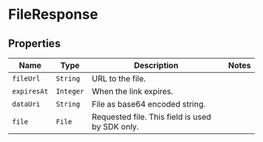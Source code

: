 

# FileResponse



## Properties

Name | Type | Description | Notes
------------ | ------------- | ------------- | -------------
| `fileUrl` | ```String``` |  URL to the file.  |  |
| `expiresAt` | ```Integer``` |  When the link expires.  |  |
| `dataUri` | ```String``` |  File as base64 encoded string.  |  |
| `file` | ```File``` |  Requested file. This field is used by SDK only.  |  |



